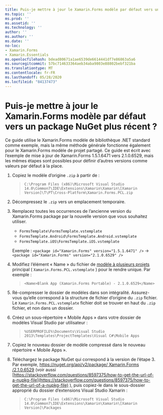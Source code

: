```yaml
---
title: Puis-je mettre à jour le Xamarin.Forms modèle par défaut vers un package NuGet plus récent ?
ms.topic: ''
ms.prod: ''
ms.assetid: ''
ms.technology: ''
author: ''
ms.author: ''
ms.date: ''
no-loc:
- Xamarin.Forms
- Xamarin.Essentials
ms.openlocfilehash: bdead80671a1ae6539de6614441df7e86863a5a6
ms.sourcegitcommit: 57bc714633364aeb34aba9803e88802bebf321ba
ms.translationtype: MT
ms.contentlocale: fr-FR
ms.lasthandoff: 05/28/2020
ms.locfileid: "84137473"
---
```

# <a name="can-i-update-the-xamarinforms-default-template-to-a-newer-nuget-package"></a>Puis-je mettre à jour le Xamarin.Forms modèle par défaut vers un package NuGet plus récent ?

Ce guide utilise le Xamarin.Forms modèle de bibliothèque .NET standard comme exemple, mais la même méthode générale fonctionne également pour le Xamarin.Forms modèle de projet partagé. Ce guide est écrit avec l’exemple de mise à jour de Xamarin.Forms 1.5.1.6471 vers 2.1.0.6529, mais les mêmes étapes sont possibles pour définir d’autres versions comme valeurs par défaut à la place.

1. Copiez le modèle d’origine `.zip` à partir de :

    > `C:\Program Files (x86)\Microsoft Visual Studio 14.0\Common7\IDE\Extensions\Xamarin\Xamarin\[Xamarin Version]\T\PT\Cross-Platform\Xamarin.Forms.PCL.zip`

2. Décompressez le `.zip` vers un emplacement temporaire.

3. Remplacez toutes les occurrences de l’ancienne version du Xamarin.Forms package par la nouvelle version que vous souhaitez utiliser.
    * `FormsTemplate\FormsTemplate.vstemplate`
    * `FormsTemplate.Android\FormsTemplate.Android.vstemplate`
    * `FormsTemplate.iOS\FormsTemplate.iOS.vstemplate`

    Exemple : `<package id="Xamarin.Forms" version="1.5.1.6471" />` -> `<package id="Xamarin.Forms" version="2.1.0.6529" />`

4. Modifiez l’élément « Name » du fichier de [modèle à plusieurs projets](https://msdn.microsoft.com/library/ms185308.aspx) principal ( `Xamarin.Forms.PCL.vstemplate` ) pour le rendre unique. Par exemple :

    > `<Name>Blank App (Xamarin.Forms Portable) - 2.1.0.6529</Name>`

5. Ré-compresser le dossier de modèles dans son intégralité. Assurez-vous qu’elle correspond à la structure de fichier d’origine du `.zip` fichier. Le `Xamarin.Forms.PCL.vstemplate` fichier doit se trouver en haut du `.zip` fichier, et non dans un dossier.

6. Créez un sous-répertoire « Mobile Apps » dans votre dossier de modèles Visual Studio par utilisateur :
    > `%USERPROFILE%\Documents\Visual Studio 2013\Templates\ProjectTemplates\Visual C#\Mobile Apps`

7. Copiez le nouveau dossier de modèle compressé dans le nouveau répertoire « Mobile Apps ».

8. Téléchargez le package NuGet qui correspond à la version de l’étape 3. Par exemple, [ https://nuget.org/api/v2/package/ Xamarin.Forms /2.1.0.6529](https://nuget.org/api/v2/package/Xamarin.Forms/2.1.0.6529) (voir aussi [https://stackoverflow.com/questions/8597375/how-to-get-the-url-of-a-nupkg-file](https://stackoverflow.com/questions/8597375/how-to-get-the-url-of-a-nupkg-file) ), puis copiez-le dans le sous-dossier approprié du dossier d’extensions Visual Studio Xamarin :
    > `C:\Program Files (x86)\Microsoft Visual Studio 14.0\Common7\IDE\Extensions\Xamarin\Xamarin\[Xamarin Version]\Packages`
